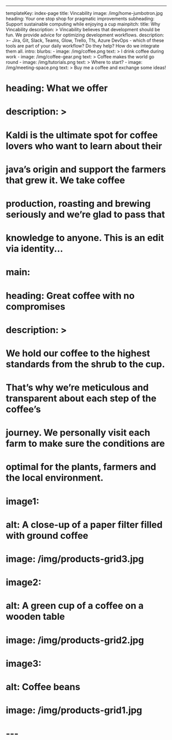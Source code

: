 ---
templateKey: index-page
title: Vincability
image: /img/home-jumbotron.jpg
heading: Your one stop shop for pragmatic improvements
subheading: Support sustainable computing while enjoying a cup
mainpitch:
  title: Why Vincability
  description: >
    Vincability believes that development should be fun. We provide advice for optimizing development workflows.
description: >-
  Jira, Git, Slack, Teams, Glow, Trello, Tfs, Azure DevOps - which of these tools are part of your daily workflow? Do they help? How do we integrate them all.
intro:
  blurbs:
    - image: /img/coffee.png
      text: >
        I drink coffee during work
    - image: /img/coffee-gear.png
      text: >
        Coffee makes the world go round
    - image: /img/tutorials.png
      text: >
        Where to start?
    - image: /img/meeting-space.png
      text: >
        Buy me a coffee and exchange some ideas!
# heading: What we offer
#   description: >
#     Kaldi is the ultimate spot for coffee lovers who want to learn about their
#     java’s origin and support the farmers that grew it. We take coffee
#     production, roasting and brewing seriously and we’re glad to pass that
#     knowledge to anyone. This is an edit via identity...
# main:
#   heading: Great coffee with no compromises
#   description: >
#     We hold our coffee to the highest standards from the shrub to the cup.
#     That’s why we’re meticulous and transparent about each step of the coffee’s
#     journey. We personally visit each farm to make sure the conditions are
#     optimal for the plants, farmers and the local environment.
#   image1:
#     alt: A close-up of a paper filter filled with ground coffee
#     image: /img/products-grid3.jpg
#   image2:
#     alt: A green cup of a coffee on a wooden table
#     image: /img/products-grid2.jpg
#   image3:
#     alt: Coffee beans
#     image: /img/products-grid1.jpg
# ---
